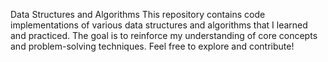 Data Structures and Algorithms
This repository contains code implementations of various data structures and algorithms that I learned and practiced. The goal is to reinforce my understanding of core concepts and problem-solving techniques. Feel free to explore and contribute!
